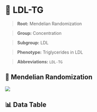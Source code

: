 # 🧪 LDL-TG

> **Root:** Mendelian Randomization

> **Group:** Concentration  

> **Subgroup:** LDL

> **Phenotype:** Triglycerides in LDL  

> **Abbreviations:** `LDL-TG`

## 🧬 Mendelian Randomization  

<img src="/MR/Figures/Inverse/LDLhengxianTG.png"/>


## 📊 Data Table


<CsvTableMRI src="/MR_Data/Inverse/LDLhengxianTG.csv"/>
